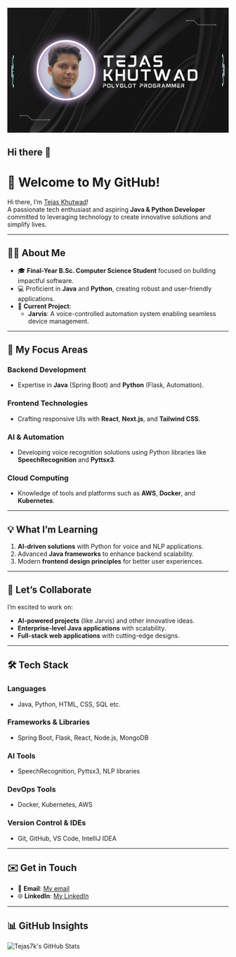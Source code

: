 ![Logo](Tejas_khutwad.png)

## Hi there 👋
# 🚀 Welcome to My GitHub!  

Hi there, I’m [Tejas Khutwad](https://github.com/Tejas7k)!  
A passionate tech enthusiast and aspiring **Java & Python Developer** committed to leveraging technology to create innovative solutions and simplify lives.  

---

## 👨‍💻 About Me 
- 🎓 **Final-Year B.Sc. Computer Science Student** focused on building impactful software.  
- 💻 Proficient in **Java** and **Python**, creating robust and user-friendly applications.  
- 🔧 **Current Project**:  
  - **Jarvis**: A voice-controlled automation system enabling seamless device management.  

---

## 🧠 My Focus Areas  
### **Backend Development**  
- Expertise in **Java** (Spring Boot) and **Python** (Flask, Automation).  

### **Frontend Technologies**  
- Crafting responsive UIs with **React**, **Next.js**, and **Tailwind CSS**.  

### **AI & Automation**  
- Developing voice recognition solutions using Python libraries like **SpeechRecognition** and **Pyttsx3**.  

### **Cloud Computing**  
- Knowledge of tools and platforms such as **AWS**, **Docker**, and **Kubernetes**.  

---

## 💡 What I’m Learning  
1. **AI-driven solutions** with Python for voice and NLP applications.  
2. Advanced **Java frameworks** to enhance backend scalability.  
3. Modern **frontend design principles** for better user experiences.  

---

## 🌟 Let’s Collaborate  
I’m excited to work on:  
- **AI-powered projects** (like Jarvis) and other innovative ideas.  
- **Enterprise-level Java applications** with scalability.  
- **Full-stack web applications** with cutting-edge designs.  

---

## 🛠️ Tech Stack  
### **Languages**  
- Java, Python, HTML, CSS, SQL etc.

### **Frameworks & Libraries**  
- Spring Boot, Flask, React, Node.js, MongoDB  

### **AI Tools**  
- SpeechRecognition, Pyttsx3, NLP libraries  

### **DevOps Tools**  
- Docker, Kubernetes, AWS  

### **Version Control & IDEs**  
- Git, GitHub, VS Code, IntelliJ IDEA  

---

## ✉️ Get in Touch  
- 📧 **Email**: [My email](khutwadtejas7@gmail.com)  
- 🌐 **LinkedIn**: [My LinkedIn](https://linkedin.com/in/tejas-khutwad7)  

---

## 📊 GitHub Insights  
![Tejas7k's GitHub Stats](https://github-readme-stats.vercel.app/api?username=Tejas7k&show_icons=true&theme=dark&count_private=true&hide=prs)



